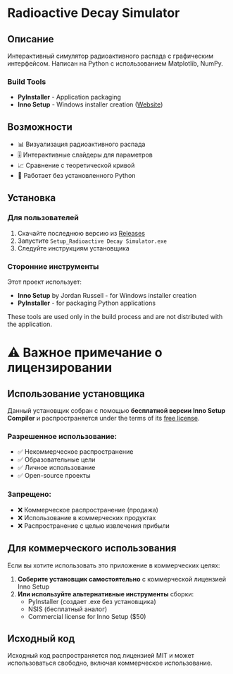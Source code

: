 # Radioactive Decay Simulator

## Описание
Интерактивный симулятор радиоактивного распада с графическим интерфейсом. Написан на Python с использованием Matplotlib, NumPy.

### Build Tools
- **PyInstaller** - Application packaging
- **Inno Setup** - Windows installer creation ([Website](https://jrsoftware.org/isdl.php))

## Возможности
- 📊 Визуализация радиоактивного распада
- 🎚️ Интерактивные слайдеры для параметров
- 📈 Сравнение с теоретической кривой
- 💾 Работает без установленного Python

## Установка

### Для пользователей
1. Скачайте последнюю версию из [Releases](../../releases)
2. Запустите `Setup_Radioactive Decay Simulator.exe`
3. Следуйте инструкциям установщика

### Сторонние инструменты

Этот проект использует:
- **Inno Setup** by Jordan Russell - for Windows installer creation
- **PyInstaller** - for packaging Python applications

These tools are used only in the build process and are not distributed with the application.

# ⚠️ Важное примечание о лицензировании

## Использование установщика

Данный установщик собран с помощью **бесплатной версии Inno Setup Compiler** и распространяется under the terms of its [free license](https://jrsoftware.org/islicense.php).

### Разрешенное использование:
- ✅ Некоммерческое распространение
- ✅ Образовательные цели  
- ✅ Личное использование
- ✅ Open-source проекты

### Запрещено:
- ❌ Коммерческое распространение (продажа)
- ❌ Использование в коммерческих продуктах
- ❌ Распространение с целью извлечения прибыли

## Для коммерческого использования

Если вы хотите использовать это приложение в коммерческих целях:

1. **Соберите установщик самостоятельно** с коммерческой лицензией Inno Setup
2. **Или используйте альтернативные инструменты** сборки:
   - PyInstaller (создает .exe без установщика)
   - NSIS (бесплатный аналог)
   - Commercial license for Inno Setup ($50)

## Исходный код

Исходный код распространяется под лицензией MIT и может использоваться свободно, включая коммерческое использование.
